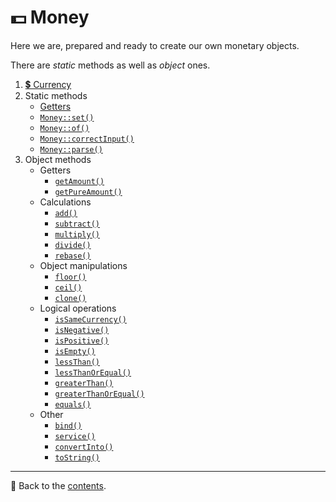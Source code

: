 # 💵 Money
Here we are, prepared and ready to create our own monetary objects.

There are *static* methods as well as *object* ones.

1. [💲 Currency](/docs/04_money/currency.md)
2. Static methods
    - [Getters](/docs/04_money/static/getters.md)
    - [`Money::set()`](/docs/04_money/static/set.md)
    - [`Money::of()`](/docs/04_money/static/of.md)
    - [`Money::correctInput()`](/docs/04_money/static/correctInput.md)
    - [`Money::parse()`](/docs/04_money/static/parse.md)
3. Object methods
    - Getters
        - [`getAmount()`](/docs/04_money/object/getAmount.md)
        - [`getPureAmount()`](/docs/04_money/object/getPureAmount.md)
    - Calculations
        - [`add()`](/docs/04_money/object/add.md)
        - [`subtract()`](/docs/04_money/object/subtract.md)
        - [`multiply()`](/docs/04_money/object/multiply.md)
        - [`divide()`](/docs/04_money/object/divide.md)
        - [`rebase()`](/docs/04_money/object/rebase.md)
    - Object manipulations
        - [`floor()`](/docs/04_money/object/floor.md)
        - [`ceil()`](/docs/04_money/object/ceil.md)
        - [`clone()`](/docs/04_money/object/clone.md)
    - Logical operations
        - [`isSameCurrency()`](/docs/04_money/object/isSameCurrency.md)
        - [`isNegative()`](/docs/04_money/object/isNegative.md)
        - [`isPositive()`](/docs/04_money/object/isPositive.md)
        - [`isEmpty()`](/docs/04_money/object/isEmpty.md)
        - [`lessThan()`](/docs/04_money/object/lessThan.md)
        - [`lessThanOrEqual()`](/docs/04_money/object/lessThanOrEqual.md)
        - [`greaterThan()`](/docs/04_money/object/greaterThan.md)
        - [`greaterThanOrEqual()`](/docs/04_money/object/greaterThanOrEqual.md)
        - [`equals()`](/docs/04_money/object/equals.md)
    - Other
        - [`bind()`](/docs/04_money/object/bind.md)
        - [`service()`](/docs/04_money/object/service.md)
        - [`convertInto()`](/docs/04_money/object/convertInto.md)
        - [`toString()`](/docs/04_money/object/toString.md)

---

📌 Back to the [contents](/README.md#table-of-contents).
